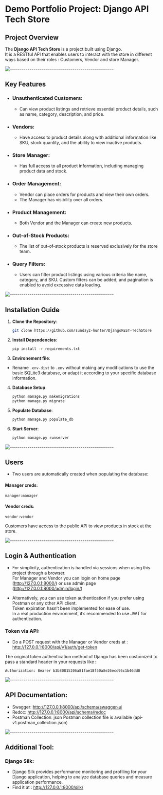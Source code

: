 # Demo Portfolio Project: Django API Tech Store

## **Project Overview**
The **Django API Tech Store** is a project built using Django.  
It is a RESTful API that enables users to interact with the store in different ways based on their roles : Customers, Vendor and store Manager.

![-----------------------------------------------------](https://raw.githubusercontent.com/andreasbm/readme/master/assets/lines/aqua.png)

## **Key Features**
- ### **Unauthenticated Customers**: 
  - Can view product listings and retrieve essential product details, such as name, category, description, and price.
- ### **Vendors**: 
  - Have access to product details along with additional information like SKU, stock quantity, and the ability to view inactive products.
- ### **Store Manager**: 
  - Has full access to all product information, including managing product data and stock.
- ### **Order Management**:
  - Vendor can place orders for products and view their own orders.
  - The Manager has visibility over all orders.
- ### **Product Management**:
  - Both Vendor and the Manager can create new products.
- ### **Out-of-Stock Products**: 
  - The list of out-of-stock products is reserved exclusively for the store team.
- ### **Query Filters**: 
  - Users can filter product listings using various criteria like name, category, and SKU. Custom filters can be added, and pagination is enabled to avoid excessive data loading.

![-----------------------------------------------------](https://raw.githubusercontent.com/andreasbm/readme/master/assets/lines/aqua.png)

## **Installation Guide**

1. **Clone the Repository**:
   ```bash
   git clone https://github.com/sundayz-hunter/DjangoREST-TechStore
   ```

2. **Install Dependencies**:
   ```bash
   pip install -r requirements.txt
   ```

3. **Environement file**: 
- Rename `.env-dist` to `.env` without making any modifications to use the basic SQLite3 database, or adapt it according to your specific database information.

4. **Database Setup**:
     ```bash
     python manage.py makemigrations
     python manage.py migrate
     ```
5. **Populate Database**:
     ```bash
     python manage.py populate_db
     ```
6. **Start Server**:
     ```bash
     python manage.py runserver
     ```
![-----------------------------------------------------](https://raw.githubusercontent.com/andreasbm/readme/master/assets/lines/aqua.png)

## Users 

- Two users are automatically created when populating the database:

#### Manager creds:
```
manager:manager
```

#### Vendor creds:
  ```
  vendor:vendor
  ```

Customers have access to the public API to view products in stock at the store.

![-----------------------------------------------------](https://raw.githubusercontent.com/andreasbm/readme/master/assets/lines/aqua.png)

## Login & Authentication

- For simplicity, authentication is handled via sessions when using this project through a browser.  
For Manager and Vendor you can login on home page (http://127.0.0.1:8000/) or use admin page (http://127.0.0.1:8000/admin/login/)

- Alternatively, you can use token authentication if you prefer using Postman or any other API client.  
Token expiration hasn’t been implemented for ease of use.  
In a real production environment, it’s recommended to use JWT for authentication.

### Token via API:
- Do a POST request with the Manager or Vendor creds at : http://127.0.0.1:8000/api/v1/auth/get-token

The original token authentication method of Django has been customized to pass a standard header in your requests like :
```
Authorization: Bearer b3b80815206a81fae18f50a8e26ecc95c1b46dd8
```

![-----------------------------------------------------](https://raw.githubusercontent.com/andreasbm/readme/master/assets/lines/aqua.png)

## API Documentation:
- Swagger: http://127.0.0.1:8000/api/schema/swagger-ui
- Redoc: http://127.0.0.1:8000/api/schema/redoc
- Postman Collection: json Postman collection file is available (api-v1.postman_collection.json)

![-----------------------------------------------------](https://raw.githubusercontent.com/andreasbm/readme/master/assets/lines/aqua.png)

## Additional Tool:

### Django Silk:
- Django Silk provides performance monitoring and profiling for your Django application, helping to analyze database queries and measure application performance.
- Find it at : http://127.0.0.1:8000/silk/


